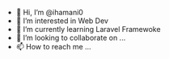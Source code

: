 - 👋 Hi, I’m @ihamani0
- 👀 I’m interested in  Web Dev
- 🌱 I’m currently learning Laravel Framewoke
- 💞️ I’m looking to collaborate on ...
- 📫 How to reach me ...

<!---
ihamani0/ihamani0 is a ✨ special ✨ repository because its `README.md` (this file) appears on your GitHub profile.
You can click the Preview link to take a look at your changes.
--->
